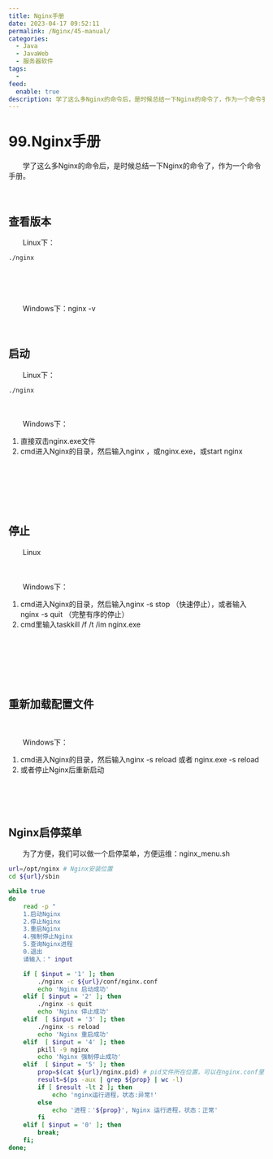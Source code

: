 ```yaml
---
title: Nginx手册
date: 2023-04-17 09:52:11
permalink: /Nginx/45-manual/
categories:
  - Java
  - JavaWeb
  - 服务器软件
tags:
  - 
feed:
  enable: true
description: 学了这么多Nginx的命令后，是时候总结一下Nginx的命令了，作为一个命令手册。
---
```

# 99.Nginx手册

　　学了这么多Nginx的命令后，是时候总结一下Nginx的命令了，作为一个命令手册。

<!-- more -->

　　‍

## 查看版本

　　Linux下：

```shell
./nginx
```

　　‍

　　‍

　　Windows下：nginx -v

　　‍

## 启动

　　Linux下：

```shell
./nginx
```

　　‍

　　Windows下：

1. 直接双击nginx.exe文件
2. cmd进入Nginx的目录，然后输入nginx ，或nginx.exe，或start nginx

　　‍

　　‍

　　‍

## 停止

　　Linux

　　‍

　　Windows下：

1. cmd进入Nginx的目录，然后输入nginx -s stop （快速停止），或者输入nginx -s quit （完整有序的停止）
2. cmd里输入taskkill /f /t /im nginx.exe

　　‍

　　‍

　　‍

## 重新加载配置文件

　　‍

　　Windows下：

1. cmd进入Nginx的目录，然后输入nginx -s reload  或者 nginx.exe -s reload
2. 或者停止Nginx后重新启动

　　‍

　　‍

## Nginx启停菜单

　　为了方便，我们可以做一个启停菜单，方便运维：nginx_menu.sh

```bash
url=/opt/nginx # Nginx安装位置
cd ${url}/sbin

while true
do
	read -p "
	1.启动Nginx
	2.停止Nginx
	3.重启Nginx
	4.强制停止Nginx
	5.查询Nginx进程
	0.退出
	请输入：" input

	if [ $input = '1' ]; then
		./nginx -c ${url}/conf/nginx.conf
		echo 'Nginx 启动成功'
	elif [ $input = '2' ]; then
		./nginx -s quit
		echo 'Nginx 停止成功'
	elif  [ $input = '3' ]; then
		./nginx -s reload
		echo 'Nginx 重启成功'
	elif  [ $input = '4' ]; then
		pkill -9 nginx
		echo 'Nginx 强制停止成功'
	elif  [ $input = '5' ]; then
		prop=$(cat ${url}/nginx.pid) # pid文件所在位置，可以在nginx.conf里配置
		result=$(ps -aux | grep ${prop} | wc -l)
		if [ $result -lt 2 ]; then
			echo 'nginx运行进程，状态:异常!'
		else
			echo '进程：'${prop}', Nginx 运行进程，状态：正常'
		fi
	elif [ $input = '0' ]; then
		break;
	fi;
done;

```
